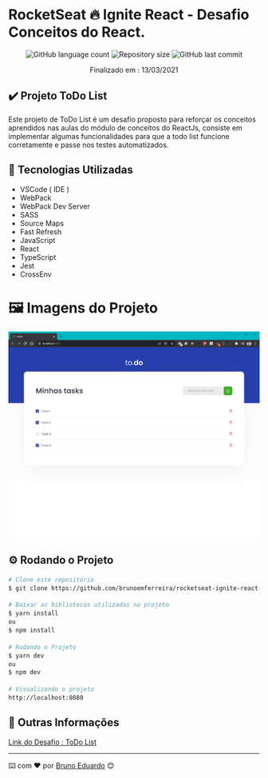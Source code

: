 # RocketSeat 🔥 Ignite React - Desafio Conceitos do React.

<!-- ************************************* Baadges ********************************************* -->
<p align="center">
  <img alt="GitHub language count" src="https://img.shields.io/github/languages/count/brunoemferreira/rocketseat-ignite-react-desafio-conceitos-react?color=%2304D361">
  <img alt="Repository size" src="https://img.shields.io/github/repo-size/brunoemferreira/rocketseat-ignite-react-desafio-conceitos-react">
  <img alt="GitHub last commit" src="https://img.shields.io/github/last-commit/brunoemferreira/rocketseat-ignite-react-desafio-conceitos-react">
</p>

<p align="center">Finalizado em : 13/03/2021</p>

## ✔️ Projeto ToDo List
Este projeto de ToDo List é um desafio proposto para reforçar os conceitos aprendidos nas aulas do módulo de conceitos do ReactJs, consiste em implementar algumas funcionalidades para que a todo list funcione corretamente e passe nos testes automatizados.  

## 🧰 Tecnologias Utilizadas
* VSCode ( IDE )
* WebPack
* WebPack Dev Server
* SASS
* Source Maps
* Fast Refresh
* JavaScript
* React
* TypeScript
* Jest
* CrossEnv
  
# 🖼️ Imagens do Projeto

<div align="center"> 

<img src="./public/img1.png" alt="imagem Todo List" />

</div>


## ⚙️ Rodando o Projeto
```bash
# Clone este repositório
$ git clone https://github.com/brunoemferreira/rocketseat-ignite-react-desafio-conceitos-react.git

# Baixar as bibliotecas utilizadas no projeto
$ yarn install
ou 
$ npm install

# Rodando o Projeto
$ yarn dev
ou 
$ npm dev

# Visualizando o projeto
http://localhost:8080

```

## 📝 Outras Informações

[Link do Desafio : ToDo List](https://www.notion.so/Desafio-01-Conceitos-do-React-51e4099a6e2f4d4bae94f9fe75bb769d)

---
⌨️ com ❤️ por [Bruno Eduardo](https://gist.github.com/brunoemferreira) 😊



